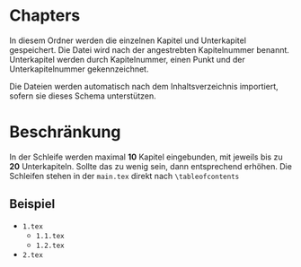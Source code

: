 # Chapters

In diesem Ordner werden die einzelnen Kapitel und Unterkapitel gespeichert.
Die Datei wird nach der angestrebten Kapitelnummer benannt. Unterkapitel werden durch Kapitelnummer, einen Punkt und der Unterkapitelnummer gekennzeichnet.

Die Dateien werden automatisch nach dem Inhaltsverzeichnis importiert, sofern sie dieses Schema unterstützen.


# Beschränkung

In der Schleife werden maximal **10** Kapitel eingebunden, mit jeweils bis zu **20** Unterkapiteln. Sollte das zu wenig sein, dann entsprechend erhöhen. Die Schleifen stehen in der `main.tex` direkt nach `\tableofcontents`

## Beispiel

- `1.tex`
    - `1.1.tex`
    - `1.2.tex`
- `2.tex`